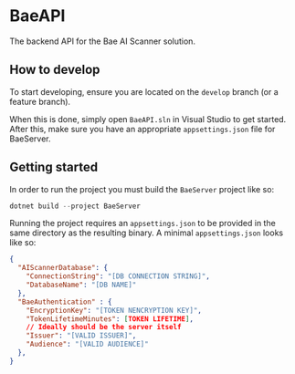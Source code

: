 # BaeAPI

The backend API for the Bae AI Scanner solution.

## How to develop

To start developing, ensure you are located on the `develop` branch (or a feature branch).

When this is done, simply open `BaeAPI.sln` in Visual Studio to get started. After this, make sure you have an appropriate `appsettings.json` file for BaeServer.

## Getting started

In order to run the project you must build the `BaeServer` project like so:

```cs
dotnet build --project BaeServer
```

Running the project requires an `appsettings.json` to be provided in the same directory as the resulting binary.
A minimal `appsettings.json` looks like so:

```json
{
  "AIScannerDatabase": {
    "ConnectionString": "[DB CONNECTION STRING]",
    "DatabaseName": "[DB NAME]"
  },
  "BaeAuthentication" : {
    "EncryptionKey": "[TOKEN NENCRYPTION KEY]",
    "TokenLifetimeMinutes": [TOKEN LIFETIME],
    // Ideally should be the server itself
    "Issuer": "[VALID ISSUER]",
    "Audience": "[VALID AUDIENCE]"
  },
}

```
